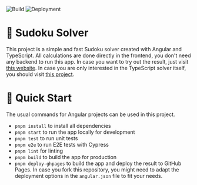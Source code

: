 ![Build](https://github.com/luth1um/sudoku-solver-angular/actions/workflows/build_and_test.yml/badge.svg?branch=main) ![Deployment](https://github.com/luth1um/sudoku-solver-angular/actions/workflows/deploy.yml/badge.svg?branch=main)

# 🤔 Sudoku Solver

This project is a simple and fast Sudoku solver created with Angular and TypeScript. All calculations are done directly in the frontend, you don't need any backend to run this app. In case you want to try out the result, just visit [this website](https://luth1um.github.io/sudoku-solver-angular/). In case you are only interested in the TypeScript solver itself, you should visit [this project](https://github.com/luth1um/sudoku-solver-typescript).

# 🚀 Quick Start

The usual commands for Angular projects can be used in this project.

- `pnpm install` to install all dependencies
- `pnpm start` to run the app locally for development
- `pnpm test` to run unit tests
- `pnpm e2e` to run E2E tests with Cypress
- `pnpm lint` for linting
- `pnpm build` to build the app for production
- `pnpm deploy-ghpages` to build the app and deploy the result to GitHub Pages. In case you fork this repository, you might need to adapt the deployment options in the `angular.json` file to fit your needs.
